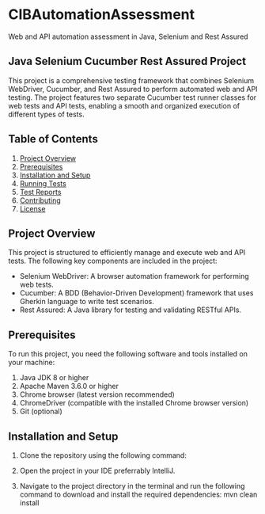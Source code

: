 # CIBAutomationAssessment
Web and API automation assessment in Java, Selenium and Rest Assured

## Java Selenium Cucumber Rest Assured Project

This project is a comprehensive testing framework that combines Selenium WebDriver, Cucumber, and Rest Assured to perform automated web and API testing. The project features two separate Cucumber test runner classes for web tests and API tests, enabling a smooth and organized execution of different types of tests.

## Table of Contents

1. [Project Overview](#project-overview)
2. [Prerequisites](#prerequisites)
3. [Installation and Setup](#installation-and-setup)
4. [Running Tests](#running-tests)
5. [Test Reports](#test-reports)
6. [Contributing](#contributing)
7. [License](#license)

## Project Overview

This project is structured to efficiently manage and execute web and API tests. The following key components are included in the project:

- Selenium WebDriver: A browser automation framework for performing web tests.
- Cucumber: A BDD (Behavior-Driven Development) framework that uses Gherkin language to write test scenarios.
- Rest Assured: A Java library for testing and validating RESTful APIs.


## Prerequisites

To run this project, you need the following software and tools installed on your machine:

1. Java JDK 8 or higher
2. Apache Maven 3.6.0 or higher
3. Chrome browser (latest version recommended)
4. ChromeDriver (compatible with the installed Chrome browser version)
5. Git (optional)

## Installation and Setup

1. Clone the repository using the following command:

2. Open the project in your IDE preferrably IntelliJ.

3. Navigate to the project directory in the terminal and run the following command to download and install the required dependencies:
mvn clean install



